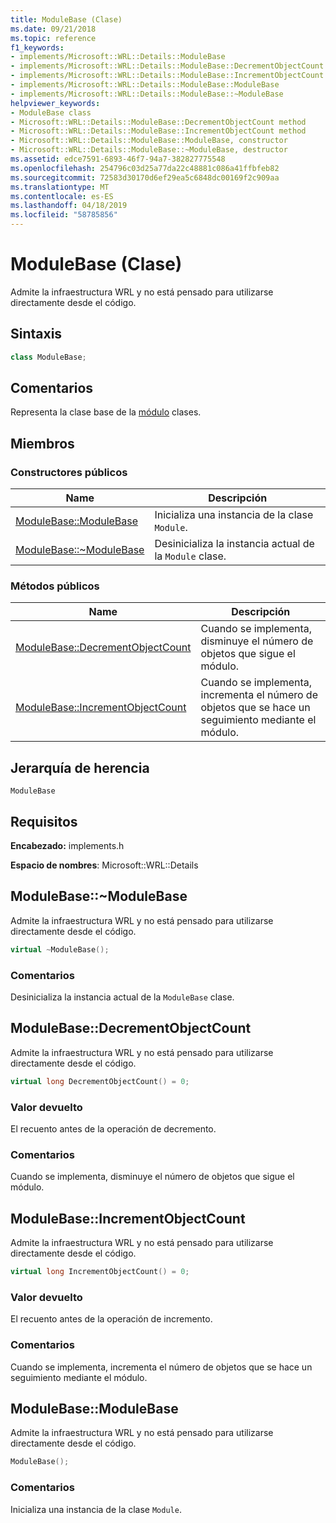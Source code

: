 ```yaml
---
title: ModuleBase (Clase)
ms.date: 09/21/2018
ms.topic: reference
f1_keywords:
- implements/Microsoft::WRL::Details::ModuleBase
- implements/Microsoft::WRL::Details::ModuleBase::DecrementObjectCount
- implements/Microsoft::WRL::Details::ModuleBase::IncrementObjectCount
- implements/Microsoft::WRL::Details::ModuleBase::ModuleBase
- implements/Microsoft::WRL::Details::ModuleBase::~ModuleBase
helpviewer_keywords:
- ModuleBase class
- Microsoft::WRL::Details::ModuleBase::DecrementObjectCount method
- Microsoft::WRL::Details::ModuleBase::IncrementObjectCount method
- Microsoft::WRL::Details::ModuleBase::ModuleBase, constructor
- Microsoft::WRL::Details::ModuleBase::~ModuleBase, destructor
ms.assetid: edce7591-6893-46f7-94a7-382827775548
ms.openlocfilehash: 254796c03d25a77da22c48881c086a41ffbfeb82
ms.sourcegitcommit: 72583d30170d6ef29ea5c6848dc00169f2c909aa
ms.translationtype: MT
ms.contentlocale: es-ES
ms.lasthandoff: 04/18/2019
ms.locfileid: "58785856"
---
```

# <a name="modulebase-class"></a>ModuleBase (Clase)

Admite la infraestructura WRL y no está pensado para utilizarse directamente desde el código.

## <a name="syntax"></a>Sintaxis

```cpp
class ModuleBase;
```

## <a name="remarks"></a>Comentarios

Representa la clase base de la [módulo](module-class.md) clases.

## <a name="members"></a>Miembros

### <a name="public-constructors"></a>Constructores públicos

Name                                         | Descripción
-------------------------------------------- | ---------------------------------------------------------
[ModuleBase::ModuleBase](#modulebase)        | Inicializa una instancia de la clase `Module`.
[ModuleBase::~ModuleBase](#tilde-modulebase) | Desinicializa la instancia actual de la `Module` clase.

### <a name="public-methods"></a>Métodos públicos

Name                                                      | Descripción
--------------------------------------------------------- | -------------------------------------------------------------------------
[ModuleBase::DecrementObjectCount](#decrementobjectcount) | Cuando se implementa, disminuye el número de objetos que sigue el módulo.
[ModuleBase::IncrementObjectCount](#incrementobjectcount) | Cuando se implementa, incrementa el número de objetos que se hace un seguimiento mediante el módulo.

## <a name="inheritance-hierarchy"></a>Jerarquía de herencia

`ModuleBase`

## <a name="requirements"></a>Requisitos

**Encabezado:** implements.h

**Espacio de nombres**: Microsoft::WRL::Details

## <a name="tilde-modulebase"></a>ModuleBase::~ModuleBase

Admite la infraestructura WRL y no está pensado para utilizarse directamente desde el código.

```cpp
virtual ~ModuleBase();
```

### <a name="remarks"></a>Comentarios

Desinicializa la instancia actual de la `ModuleBase` clase.

## <a name="decrementobjectcount"></a>ModuleBase::DecrementObjectCount

Admite la infraestructura WRL y no está pensado para utilizarse directamente desde el código.

```cpp
virtual long DecrementObjectCount() = 0;
```

### <a name="return-value"></a>Valor devuelto

El recuento antes de la operación de decremento.

### <a name="remarks"></a>Comentarios

Cuando se implementa, disminuye el número de objetos que sigue el módulo.

## <a name="incrementobjectcount"></a>ModuleBase::IncrementObjectCount

Admite la infraestructura WRL y no está pensado para utilizarse directamente desde el código.

```cpp
virtual long IncrementObjectCount() = 0;
```

### <a name="return-value"></a>Valor devuelto

El recuento antes de la operación de incremento.

### <a name="remarks"></a>Comentarios

Cuando se implementa, incrementa el número de objetos que se hace un seguimiento mediante el módulo.

## <a name="modulebase"></a>ModuleBase::ModuleBase

Admite la infraestructura WRL y no está pensado para utilizarse directamente desde el código.

```cpp
ModuleBase();
```

### <a name="remarks"></a>Comentarios

Inicializa una instancia de la clase `Module`.
